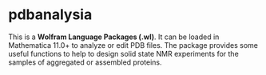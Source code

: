 # pdbanalysia

This is a **Wolfram Language Packages (.wl)**. It can be loaded in Mathematica 11.0+ to analyze or edit PDB files. The package provides some useful functions to help to design solid state NMR experiments for the samples of aggregated or assembled proteins.